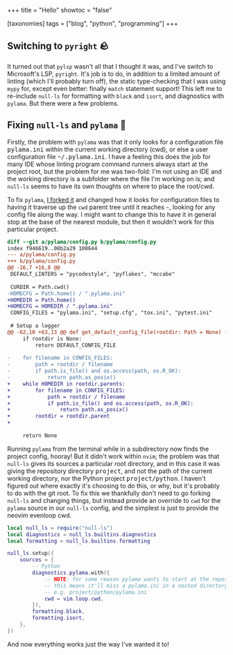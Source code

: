 +++
title = "Hello"
showtoc = "false"

[taxonomies]
tags = ["blog", "python", "programming"]
+++

## Switching to `pyright` 🪨

It turned out that `pylsp` wasn't all that I thought it was, and I've switch to Microsoft's LSP,
`pyright`. It's job is to do, in addition to a limited amount of linting (which I'll
probably turn off), the static type-checking that I was using `mypy` for, except even better:
finally `match` statement support! This left me to re-include `null-ls` for formatting with `black`
and `isort`, and diagnostics with `pylama`. But there were a few problems.

## Fixing `null-ls` and `pylama` 🦙

Firstly, the problem with `pylama` was that it only looks for a configuration file
<kbd>pylama.ini</kbd> within the current working directory (cwd), or else a user configuration file
<kbd>~/.pylama.ini</kbd>. I have a feeling this does the job for many IDE whose linting program
command runners always start at the project root, but the problem for me was two-fold:
I'm not using an IDE and the working directory is a subfolder where the file I'm working on is;
and `null-ls` seems to have its own thoughts on where to place the root/cwd.

To fix `pylama`, [I forked it][fork] and changed how it looks for configuration files to having it traverse
up the `cwd` parent tree until it reaches `~`, looking for any config file along the way. I might
want to change this to have it in general stop at the base of the nearest module, but then it
wouldn't work for this particular project.

[fork]: https://github.com/nilsso/pylama

```diff
diff --git a/pylama/config.py b/pylama/config.py
index f946619..08b2a29 100644
--- a/pylama/config.py
+++ b/pylama/config.py
@@ -16,7 +16,8 @@
 DEFAULT_LINTERS = "pycodestyle", "pyflakes", "mccabe"
 
 CURDIR = Path.cwd()
-HOMECFG = Path.home() / ".pylama.ini"
+HOMEDIR = Path.home()
+HOMECFG = HOMEDIR / ".pylama.ini"
 CONFIG_FILES = "pylama.ini", "setup.cfg", "tox.ini", "pytest.ini"
 
 # Setup a logger
@@ -62,10 +63,13 @@ def get_default_config_file(rootdir: Path = None) -> Optional[str]:
     if rootdir is None:
         return DEFAULT_CONFIG_FILE
 
-    for filename in CONFIG_FILES:
-        path = rootdir / filename
-        if path.is_file() and os.access(path, os.R_OK):
-            return path.as_posix()
+    while HOMEDIR in rootdir.parents:
+        for filename in CONFIG_FILES:
+            path = rootdir / filename
+            if path.is_file() and os.access(path, os.R_OK):
+                return path.as_posix()
+        rootdir = rootdir.parent
+
 
     return None
```

Running `pylama` from the terminal while in a subdirectory now finds the project config, hooray!
But it didn't work within `nvim`; the problem was that `null-ls` gives its sources a particular root
directory, and in this case it was giving the repository directory <kbd>project</kbd>, and
not the path of the current working directory, nor the Python project <kbd>project/python</kbd>.
I haven't figured out where exactly it's choosing to do this, or why, but it's probably to do with
the git root. To fix this we thankfully don't need to go forking `null-ls` and changing things, but
instead provide an override to `cwd` for the `pylama` source in our `null-ls` config, and the
simplest is just to provide the neovim evenloop cwd.

```lua
local null_ls = require("null-ls")
local diagnostics = null_ls.builtins.diagnostics
local formatting = null_ls.builtins.formatting

null_ls.setup({
    sources = {
        -- Python
        diagnostics.pylama.with({
            -- NOTE: for some reason pylama wants to start at the repository root?
            -- this means it'll miss a pylama.ini in a nested directory
            -- e.g. project/python/pylama.ini
            cwd = vim.loop.cwd,
        }),
        formatting.black,
        formatting.isort,
    },
})
```

And now everything works just the way I've wanted it to!
